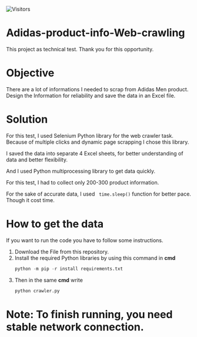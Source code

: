 ![Visitors](https://api.visitorbadge.io/api/visitors?path=https%3A%2F%2Fgithub.com%2FAklimaRimi%2FBreadcrumbsAdidas-product-info-Web-crawling-&label=Reads&countColor=%23263759)


# Adidas-product-info-Web-crawling 

This project as technical test. Thank you for this opportunity.


# Objective 
There are a lot of informations I needed to scrap from Adidas Men product. Design the Information for reliability and save the data in an Excel file.

# Solution
For this test, I used Selenium Python library for the web crawler task. Because of multiple clicks and dynamic page scrapping I chose this library.

I saved the data into separate 4 Excel sheets, for better understanding of data and better flexibility.

And I used Python multiprocessing library to get data quickly.

For this test, I had to collect only 200-300 product information. 

For the sake of accurate data, I used ``` time.sleep()``` function for better pace. Though it cost time.


# How to get the data
If you want to run the code you have to follow some instructions.

1. Download the File from this repository.
2. Install the required Python libraries by using this command in **cmd**
   ```python
   python -m pip -r install requirements.txt
   ```
3. Then in the same **cmd** write
   ```python
   python crawler.py
   ```

# Note: To finish running, you need stable network connection.

